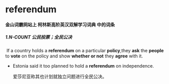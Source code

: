 # referendum

#### 金山词霸网站上 柯林斯高阶英汉双解学习词典 中的词条

##### 1.N-COUNT 公民投票；全民公决

​	If a country holds a **referendum** on a particular **policy**,they **ask** the **people** to **vote** on the policy and show **whether or not** they **agree** with it.

- Estonia said it too planned to hold a **referendum** on independence.

  爱莎尼亚称其也计划就独立问题进行全民公决。